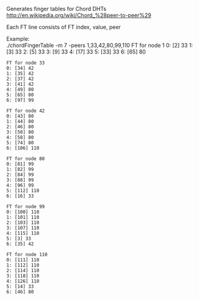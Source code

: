 Generates finger tables for Chord DHTs  
http://en.wikipedia.org/wiki/Chord_%28peer-to-peer%29  

Each FT line consists of
FT index, value, peer    

Example:  
    ./chordFingerTable -m 7 -peers 1,33,42,80,99,110
    FT for node 1
    0: [2] 33
    1: [3] 33
    2: [5] 33
    3: [9] 33
    4: [17] 33
    5: [33] 33
    6: [65] 80
    
    FT for node 33
    0: [34] 42
    1: [35] 42
    2: [37] 42
    3: [41] 42
    4: [49] 80
    5: [65] 80
    6: [97] 99
    
    FT for node 42
    0: [43] 80
    1: [44] 80
    2: [46] 80
    3: [50] 80
    4: [58] 80
    5: [74] 80
    6: [106] 110
    
    FT for node 80
    0: [81] 99
    1: [82] 99
    2: [84] 99
    3: [88] 99
    4: [96] 99
    5: [112] 110
    6: [16] 33

    FT for node 99
    0: [100] 110
    1: [101] 110
    2: [103] 110
    3: [107] 110
    4: [115] 110
    5: [3] 33
    6: [35] 42

    FT for node 110
    0: [111] 110
    1: [112] 110
    2: [114] 110
    3: [118] 110
    4: [126] 110
    5: [14] 33
    6: [46] 80


